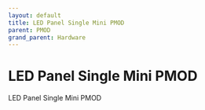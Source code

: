 ```yaml
---
layout: default
title: LED Panel Single Mini PMOD
parent: PMOD
grand_parent: Hardware
---
```


# LED Panel Single Mini PMOD

LED Panel Single Mini PMOD